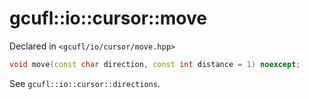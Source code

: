 # gcufl::io::cursor::move
Declared in `<gcufl/io/cursor/move.hpp>`
```cpp
void move(const char direction, const int distance = 1) noexcept;
```
See `gcufl::io::cursor::directions`.
